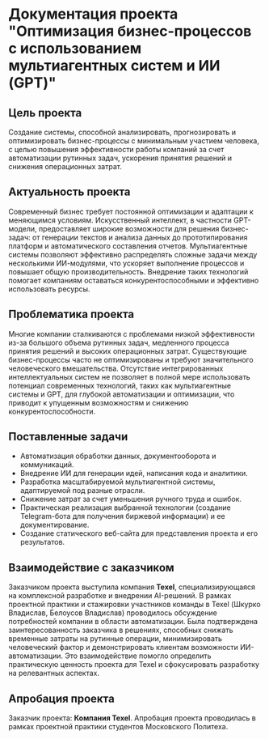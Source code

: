 # Документация проекта "Оптимизация бизнес-процессов с использованием мультиагентных систем и ИИ (GPT)"

## Цель проекта

Создание системы, способной анализировать, прогнозировать и оптимизировать бизнес-процессы с минимальным участием человека, с целью повышения эффективности работы компаний за счет автоматизации рутинных задач, ускорения принятия решений и снижения операционных затрат.

## Актуальность проекта

Современный бизнес требует постоянной оптимизации и адаптации к меняющимся условиям. Искусственный интеллект, в частности GPT-модели, предоставляет широкие возможности для решения бизнес-задач: от генерации текстов и анализа данных до прототипирования платформ и автоматического составления отчетов. Мультиагентные системы позволяют эффективно распределять сложные задачи между несколькими ИИ-модулями, что ускоряет выполнение процессов и повышает общую производительность. Внедрение таких технологий помогает компаниям оставаться конкурентоспособными и эффективно использовать ресурсы.

## Проблематика проекта

Многие компании сталкиваются с проблемами низкой эффективности из-за большого объема рутинных задач, медленного процесса принятия решений и высоких операционных затрат. Существующие бизнес-процессы часто не оптимизированы и требуют значительного человеческого вмешательства. Отсутствие интегрированных интеллектуальных систем не позволяет в полной мере использовать потенциал современных технологий, таких как мультиагентные системы и GPT, для глубокой автоматизации и оптимизации, что приводит к упущенным возможностям и снижению конкурентоспособности.

## Поставленные задачи

*   Автоматизация обработки данных, документооборота и коммуникаций.
*   Внедрение ИИ для генерации идей, написания кода и аналитики.
*   Разработка масштабируемой мультиагентной системы, адаптируемой под разные отрасли.
*   Снижение затрат за счет уменьшения ручного труда и ошибок.
*   Практическая реализация выбранной технологии (создание Telegram-бота для получения биржевой информации) и ее документирование.
*   Создание статического веб-сайта для представления проекта и его результатов.

## Взаимодействие с заказчиком

Заказчиком проекта выступила компания **Texel**, специализирующаяся на комплексной разработке и внедрении AI-решений. В рамках проектной практики и стажировки участников команды в Texel (Шкурко Владислав, Белоусов Владислав) проводилось обсуждение потребностей компании в области автоматизации. Была подтверждена заинтересованность заказчика в решениях, способных снижать временные затраты на рутинные операции, минимизировать человеческий фактор и демонстрировать клиентам возможности ИИ-автоматизации. Это взаимодействие помогло определить практическую ценность проекта для Texel и сфокусировать разработку на релевантных аспектах.

## Апробация проекта

Заказчик проекта: **Компания Texel**.
Апробация проекта проводилась в рамках проектной практики студентов Московского Политеха.
